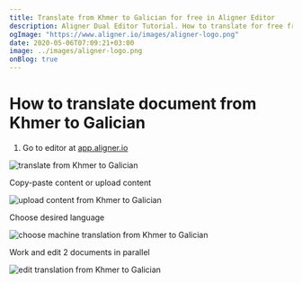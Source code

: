 ```yaml
---
title: Translate from Khmer to Galician for free in Aligner Editor
description: Aligner Dual Editor Tutorial. How to translate for free from Khmer to Galician. Aligner is multilingual document management platform. 
ogImage: "https://www.aligner.io/images/aligner-logo.png"
date: 2020-05-06T07:09:21+03:00
image: ../images/aligner-logo.png
onBlog: true
---
```


# How to translate document from Khmer to Galician

1. Go to editor at [app.aligner.io](https://app.aligner.io "Aligner App web page")

![translate from Khmer to Galician](../aligner-blank-editor.png "translate from Khmer to Galician")

Copy-paste content or upload content

![upload content from Khmer to Galician](../aligner-uploaded-document.png "upload content from Khmer to Galician")

Choose desired language

![choose machine translation from Khmer to Galician](../aligner-language-dropdown.png "choose machine translation from Khmer to Galician")

Work and edit 2 documents in parallel

![edit translation from Khmer to Galician](../aligner-double-sitded-editor.png "edit translation from Khmer to Galician")

